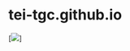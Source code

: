 # tei-tgc.github.io

[<img src="https://static.inthewear.com/survey/mypage_screenshot_210408_034000.png">]

